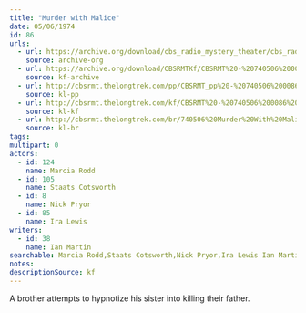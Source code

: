```yaml
---
title: "Murder with Malice"
date: 05/06/1974
id: 86
urls: 
  - url: https://archive.org/download/cbs_radio_mystery_theater/cbs_radio_mystery_theater-0051-0100.zip/cbs_radio_mystery_theater-0051-0100%2Fcbsrmt_0086_murder_with_malice.mp3
    source: archive-org
  - url: https://archive.org/download/CBSRMTKf/CBSRMT%20-%20740506%200086%20Murder%20With%20Malice_kf.mp3
    source: kf-archive
  - url: http://cbsrmt.thelongtrek.com/pp/CBSRMT_pp%20-%20740506%200086%20Murder%20with%20Malice.mp3
    source: kl-pp
  - url: http://cbsrmt.thelongtrek.com/kf/CBSRMT%20-%20740506%200086%20Murder%20With%20Malice_kf.mp3
    source: kl-kf
  - url: http://cbsrmt.thelongtrek.com/br/740506%20Murder%20With%20Malice%20-%20WOR.mp3
    source: kl-br
tags: 
multipart: 0
actors:  
  - id: 124
    name: Marcia Rodd  
  - id: 105
    name: Staats Cotsworth  
  - id: 8
    name: Nick Pryor  
  - id: 85
    name: Ira Lewis
writers:  
  - id: 38
    name: Ian Martin
searchable: Marcia Rodd,Staats Cotsworth,Nick Pryor,Ira Lewis Ian Martin
notes: 
descriptionSource: kf
---
```

A brother attempts to hypnotize his sister into killing their father.
